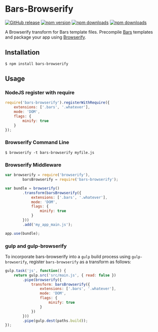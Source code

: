 # Bars-Browserify

[![GitHub release](https://img.shields.io/github/release/Mike96angelo/Bars-Browserify.svg?maxAge=21600)](https://github.com/Mike96Angelo/Bars-Browserify)
[![npm version](https://img.shields.io/npm/v/bars-browserify.svg?maxAge=21600)](https://www.npmjs.com/package/bars-browserify)
[![npm downloads](https://img.shields.io/npm/dm/bars-browserify.svg?maxAge=604800)](https://npm-stat.com/charts.html?package=bars-browserify&from=2016-09-01)
[![npm downloads](https://img.shields.io/npm/dt/bars-browserify.svg?maxAge=604800)](https://npm-stat.com/charts.html?package=bars-browserify&from=2016-09-01)

A Browserify transform for Bars template files.  Precompile [Bars](https://github.com/Mike96Angelo/Bars) templates and package your app using [Browserify](http://browserify.org).

## Installation ##

```
$ npm install bars-browserify
```

## Usage ##

### NodeJS register with require ###

```javascript
require('bars-browserify').registerWithRequire({
    extensions: ['.bars', '.whatever'],
    mode: 'DOM',
    flags: {
        minify: true
    }
});

```

### Browserify Command Line ###

```
$ browserify -t bars-browserify myfile.js
```

### Browserify Middleware ###

```javascript
var browserify = require('browserify'),
        barsBrowserify = require('bars-browserify');

var bundle = browserify()
        .transform(barsBrowserify({
            extensions: ['.bars', '.whatever'],
            mode: 'DOM',
            flags: {
                minify: true
            }
        }))
        .add('my_app_main.js');

app.use(bundle);
```

### gulp and gulp-browserify

To incorporate bars-browserify into a `gulp` build process using `gulp-browserify`, register `bars-browserify` as a transform as follows:

```javascript
gulp.task('js', function() {
    return gulp.src('src/main.js', { read: false })
        .pipe(browserify({
            transform: barsBrowserify({
                extensions: ['.bars', '.whatever'],
                mode: 'DOM',
                flags: {
                    minify: true
                }
            })
        }))
        .pipe(gulp.dest(paths.build));
});
```
